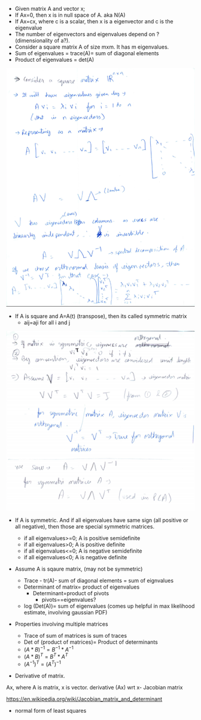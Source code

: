 * Given matrix A and vector x;
* If Ax=0, then x is in null space of A. aka N(A)
* If Ax=cx, where c is  a scalar, then x is a eigenvector and c is the eigenvalue
* The number of eigenvectors and eigenvalues depend on ?(dimensionality of a?).
* Consider a square matrix A of size mxm. It has m eigenvalues.
* Sum of eigenvalues = trace(A)= sum of diagonal elements
* Product of eigenvalues = det(A)

![](pics/one.png)
* If A is square and A=A(t) (transpose), then its called symmetric matrix
  - aij=aji for all i and j

![](pics/two.png)


* If A is symmetric. And if all eigenvalues have same sign (all positive or all negative), then those are special symmetric matrices.
  * if all eigenvalues>=0; A is positive semidefinite
  * if all eigenvalues>0; A is positive definite
  * if all eigenvalues<=0; A is negative semidefinite
  * if all eigenvalues<0; A is negative definite


* Assume A is sqaure matrix, (may not be symmetric)
  * Trace - tr(A)- sum of diagonal elements = sum of eignvalues
  * Determinant of matrix= product of eigenvalues
    * Determinant=product of pivots
      * pivots==eigenvalues?
  * log (Det(A))= sum of eigenvalues (comes up helpful in max likelihood estimate, involving gaussian PDF)

* Properties involving multiple matrices
  * Trace of sum of matrices is sum of traces
  * Det of (product of matrices)= Product of determinants
  * $(A*B)^{-1}=B^{-1} * A^{-1}$
  * $(A*B)^{T}=B^{T} * A^{T}$
  * $(A^{-1})^{T}=(A^{T})^{-1}$

* Derivative of matrix.

Ax, where A is matrix, x is vector. derivative (Ax) wrt x-  Jacobian matrix

https://en.wikipedia.org/wiki/Jacobian_matrix_and_determinant





- normal form of least squares
